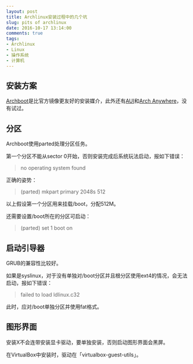 ```yaml
---
layout: post
title: Archlinux安装过程中的几个坑
slug: pits of archlinux
date: 2016-10-17 13:14:00
comments: true
tags:
- Archlinux
- Linux
- 操作系统
- 计算机
---
```


## 安装方案 ##

[Archboot][1]是比官方镜像更友好的安装媒介，此外还有[AUI][2]和[Arch Anywhere][3]，没有试过。

## 分区 ##

Archboot使用parted处理分区任务。

第一个分区不能从sector 0开始，否则安装完成后系统玩法启动，报如下错误：

> no operating system found

正确的姿势：

> (parted) mkpart primary 2048s 512

以上假设第一个分区用来挂载/boot，分配512M。

还需要设置/boot所在的分区可启动：

> (parted) set 1 boot on

## 启动引导器 ##

GRUB的兼容性比较好。

如果是syslinux，对于没有单独对/boot分区并且根分区使用ext4的情况，会无法启动，报如下错误：

> failed to load ldlinux.c32

此时，应对/boot单独分区并使用fat格式。

## 图形界面 ##

安装X不会连带安装显卡驱动，要单独安装，否则启动图形界面会黑屏。

在VirtualBox中安装时，驱动在「virtualbox-guest-utils」。


  [1]: https://mirrors.ustc.edu.cn/archlinux/iso/archboot/latest/
  [2]: https://github.com/helmuthdu/aui
  [3]: https://arch-anywhere.org
